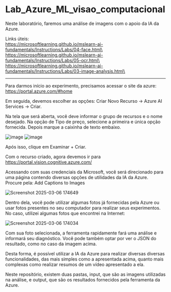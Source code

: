 # Lab_Azure_ML_visao_computacional

Neste laboratório, faremos uma análise de imagens com o apoio da IA da Azure.

Links úteis:\
https://microsoftlearning.github.io/mslearn-ai-fundamentals/Instructions/Labs/04-face.html\ 
https://microsoftlearning.github.io/mslearn-ai-fundamentals/Instructions/Labs/05-ocr.html\
https://microsoftlearning.github.io/mslearn-ai-fundamentals/Instructions/Labs/03-image-analysis.html\ 

-----

Para darmos início ao experimento, precisamos acessar o site da azure:\
https://portal.azure.com/#home

Em seguida, devemos escolher as opções: Criar Novo Recurso -> Azure AI Services -> Criar. 

Na tela que será aberta, você deve informar o grupo de recursos e o nome desejado. Na opção de Tipo de preço, selecione a primeira e única opção fornecida. Depois marque a caixinha de texto embaixo.

![image](https://github.com/user-attachments/assets/075d7dfe-dc2c-47d9-a4dd-47a046ce83a5)
![image](https://github.com/user-attachments/assets/b980fb8b-2772-482c-a081-592aeca5eb37)

Após isso, clique em Examinar + Criar. 

Com o recurso criado, agora devemos ir para https://portal.vision.cognitive.azure.com/

Acessando com suas credenciais da Microsoft, você será direcionado para uma página contendo diversas opções de utilidades da IA da Azure. Procure pela: Add Captions to Images

![Screenshot 2025-03-06 174649](https://github.com/user-attachments/assets/c671b775-0aef-4225-8c05-5e39b8395cc2)

Dentro dela, você pode utilizar algumas fotos já fornecidas pela Azure ou usar fotos presentes no seu computador para realizar seus experimentos. No caso, utilizei algumas fotos que encontrei na Internet:

![Screenshot 2025-03-06 174034](https://github.com/user-attachments/assets/f2462302-bab1-42df-bcb0-fed84875ddee)

Com sua foto selecionada, a ferramenta rapidamente fará uma análise e informará seu diagnóstico. Você pode também optar por ver o JSON do resultado, como no caso da imagem acima.

Desta forma, é possível utilizar a IA da Azure para realizar diversas diversas funcionalidades, das mais simples como a apresentada acima, quanto mais complexas como realizar resumos de um vídeo apresentado a ela.

Neste repositório, existem duas pastas, input, que são as imagens utilizadas na análise, e output, que são os resultados fornecidos pela ferramenta da Azure.
